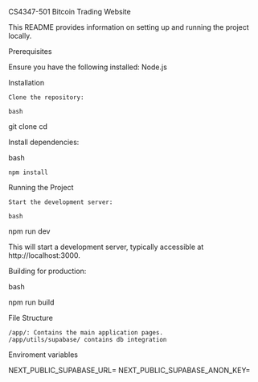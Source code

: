 CS4347-501 Bitcoin Trading Website


This README provides information on setting up and running the project locally.

Prerequisites

Ensure you have the following installed:
    Node.js 

Installation

    Clone the repository:

    bash

git clone <repository-url>
cd <repository-directory>

Install dependencies:

bash

    npm install

Running the Project

    Start the development server:

    bash

npm run dev

This will start a development server, typically accessible at http://localhost:3000.

Building for production:

bash

npm run build



File Structure

    /app/: Contains the main application pages.
    /app/utils/supabase/ contains db integration

Enviroment variables

NEXT_PUBLIC_SUPABASE_URL=
NEXT_PUBLIC_SUPABASE_ANON_KEY=
